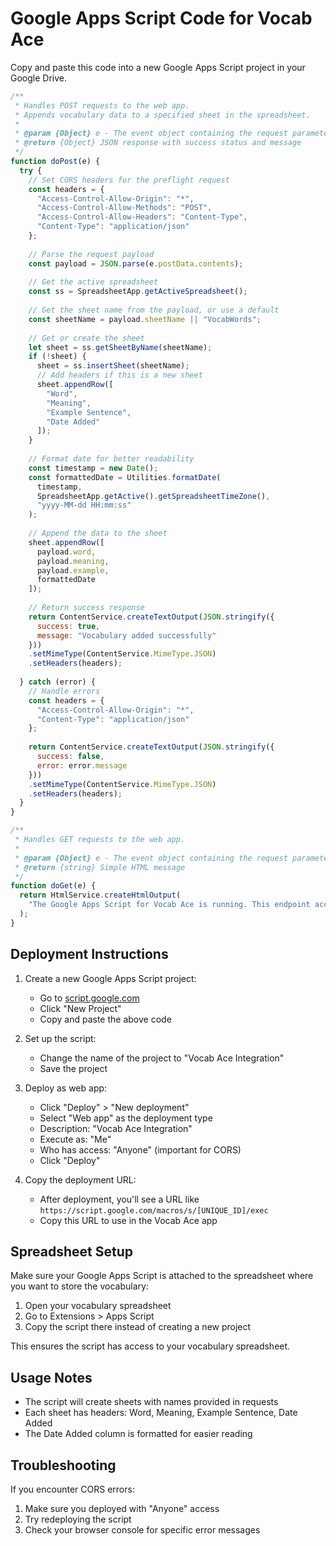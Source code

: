 
# Google Apps Script Code for Vocab Ace

Copy and paste this code into a new Google Apps Script project in your Google Drive.

```javascript
/**
 * Handles POST requests to the web app.
 * Appends vocabulary data to a specified sheet in the spreadsheet.
 * 
 * @param {Object} e - The event object containing the request parameters
 * @return {Object} JSON response with success status and message
 */
function doPost(e) {
  try {
    // Set CORS headers for the preflight request
    const headers = {
      "Access-Control-Allow-Origin": "*",
      "Access-Control-Allow-Methods": "POST",
      "Access-Control-Allow-Headers": "Content-Type",
      "Content-Type": "application/json"
    };
    
    // Parse the request payload
    const payload = JSON.parse(e.postData.contents);
    
    // Get the active spreadsheet
    const ss = SpreadsheetApp.getActiveSpreadsheet();
    
    // Get the sheet name from the payload, or use a default
    const sheetName = payload.sheetName || "VocabWords";
    
    // Get or create the sheet
    let sheet = ss.getSheetByName(sheetName);
    if (!sheet) {
      sheet = ss.insertSheet(sheetName);
      // Add headers if this is a new sheet
      sheet.appendRow([
        "Word", 
        "Meaning", 
        "Example Sentence",
        "Date Added"
      ]);
    }
    
    // Format date for better readability
    const timestamp = new Date();
    const formattedDate = Utilities.formatDate(
      timestamp, 
      SpreadsheetApp.getActive().getSpreadsheetTimeZone(), 
      "yyyy-MM-dd HH:mm:ss"
    );
    
    // Append the data to the sheet
    sheet.appendRow([
      payload.word,
      payload.meaning,
      payload.example,
      formattedDate
    ]);
    
    // Return success response
    return ContentService.createTextOutput(JSON.stringify({
      success: true,
      message: "Vocabulary added successfully"
    }))
    .setMimeType(ContentService.MimeType.JSON)
    .setHeaders(headers);
    
  } catch (error) {
    // Handle errors
    const headers = {
      "Access-Control-Allow-Origin": "*",
      "Content-Type": "application/json"
    };
    
    return ContentService.createTextOutput(JSON.stringify({
      success: false,
      error: error.message
    }))
    .setMimeType(ContentService.MimeType.JSON)
    .setHeaders(headers);
  }
}

/**
 * Handles GET requests to the web app.
 * 
 * @param {Object} e - The event object containing the request parameters
 * @return {string} Simple HTML message
 */
function doGet(e) {
  return HtmlService.createHtmlOutput(
    "The Google Apps Script for Vocab Ace is running. This endpoint accepts POST requests only."
  );
}
```

## Deployment Instructions

1. Create a new Google Apps Script project:
   - Go to [script.google.com](https://script.google.com)
   - Click "New Project"
   - Copy and paste the above code

2. Set up the script:
   - Change the name of the project to "Vocab Ace Integration"
   - Save the project

3. Deploy as web app:
   - Click "Deploy" > "New deployment"
   - Select "Web app" as the deployment type
   - Description: "Vocab Ace Integration"
   - Execute as: "Me"
   - Who has access: "Anyone" (important for CORS)
   - Click "Deploy"

4. Copy the deployment URL:
   - After deployment, you'll see a URL like `https://script.google.com/macros/s/[UNIQUE_ID]/exec`
   - Copy this URL to use in the Vocab Ace app

## Spreadsheet Setup

Make sure your Google Apps Script is attached to the spreadsheet where you want to store the vocabulary:

1. Open your vocabulary spreadsheet
2. Go to Extensions > Apps Script
3. Copy the script there instead of creating a new project

This ensures the script has access to your vocabulary spreadsheet.

## Usage Notes

- The script will create sheets with names provided in requests
- Each sheet has headers: Word, Meaning, Example Sentence, Date Added
- The Date Added column is formatted for easier reading

## Troubleshooting

If you encounter CORS errors:
1. Make sure you deployed with "Anyone" access
2. Try redeploying the script
3. Check your browser console for specific error messages
